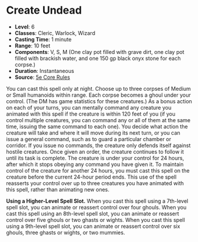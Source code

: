 # Create Undead

- **Level**: 6
- **Classes**: Cleric, Warlock, Wizard
- **Casting Time**: 1 minute
- **Range**: 10 feet
- **Components**: V, S, M (One clay pot filled with grave dirt, one clay pot filled with brackish water, and one 150 gp black onyx stone for each corpse.)
- **Duration**: Instantaneous
- **Source**: [5e Core Rules](http://dnd.wizards.com/articles/features/systems-reference-document-srd)

You can cast this spell only at night. Choose up to three corpses of Medium or Small humanoids within range. Each corpse becomes a ghoul under your control. (The DM has game statistics for these creatures.) As a bonus action on each of your turns, you can mentally command any creature you animated with this spell if the creature is within 120 feet of you (if you control multiple creatures, you can command any or all of them at the same time, issuing the same command to each one). You decide what action the creature will take and where it will move during its next turn, or you can issue a general command, such as to guard a particular chamber or corridor. If you issue no commands, the creature only defends itself against hostile creatures. Once given an order, the creature continues to follow it until its task is complete. The creature is under your control for 24 hours, after which it stops obeying any command you have given it. To maintain control of the creature for another 24 hours, you must cast this spell on the creature before the current 24-hour period ends. This use of the spell reasserts your control over up to three creatures you have animated with this spell, rather than animating new ones.

**Using a Higher-Level Spell Slot.** When you cast this spell using a 7th-level spell slot, you can animate or reassert control over four ghouls. When you cast this spell using an 8th-level spell slot, you can animate or reassert control over five ghouls or two ghasts or wights. When you cast this spell using a 9th-level spell slot, you can animate or reassert control over six ghouls, three ghasts or wights, or two mummies.
